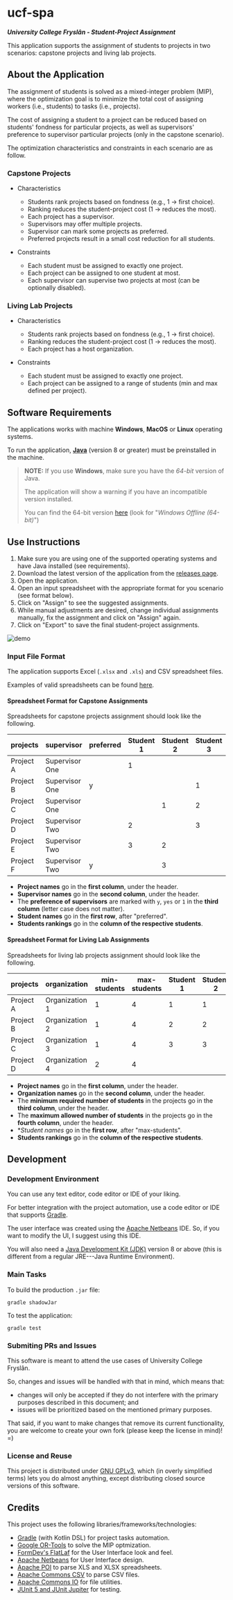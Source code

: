 # ucf-spa

**_University College Fryslân - Student-Project Assignment_**

This application supports the assignment of students to projects in two scenarios: capstone projects and living lab projects.

## About the Application

The assignment of students is solved as a mixed-integer problem (MIP), where the optimization goal is to minimize the total cost of assigning workers (i.e., students) to tasks (i.e., projects).

The cost of assigning a student to a project can be reduced based on students' fondness for particular projects, as well as supervisors' preference to supervisor particular projects (only in the capstone scenario).

The optimization characteristics and constraints in each scenario are as follow.

### Capstone Projects

- Characteristics
  - Students rank projects based on fondness (e.g., 1 -> first choice).
  - Ranking reduces the student-project cost (1 -> reduces the most).
  - Each project has a supervisor.
  - Supervisors may offer multiple projects.
  - Supervisor can mark some projects as preferred.
  - Preferred projects result in a small cost reduction for all students.

- Constraints
  - Each student must be assigned to exactly one project.
  - Each project can be assigned to one student at most.
  - Each supervisor can supervise two projects at most (can be optionally disabled).

### Living Lab Projects

- Characteristics
  - Students rank projects based on fondness (e.g., 1 -> first choice).
  - Ranking reduces the student-project cost (1 -> reduces the most).
  - Each project has a host organization.

- Constraints
  - Each student must be assigned to exactly one project.
  - Each project can be assigned to a range of students (min and max defined per project).

## Software Requirements

The applications works with machine **Windows**, **MacOS** or **Linux** operating systems.

To run the application, [**Java**](https://java.com/en/download/help/download_options.html) (version 8 or greater) must be preinstalled in the machine.

> **NOTE:** If you use **Windows**, make sure you have the *64-bit* version of Java.
>
> The application will show a warning if you have an incompatible version installed.
>
> You can find the 64-bit version [here](https://java.com/en/download/manual.jsp) (look for "*Windows Offline (64-bit)*")

## Use Instructions

1. Make sure you are using one of the supported operating systems and have Java installed (see requirements).
1. Download the latest version of the application from the [releases page](https://github.com/feitosa-daniel/ucf-spa/releases).
1. Open the application.
1. Open an input spreadsheet with the appropriate format for you scenario (see format below).
1. Click on "Assign" to see the suggested assignments.
1. While manual adjustments are desired, change individual assignments manually, fix the assignment and click on "Assign" again.
1. Click on "Export" to save the final student-project assignments.

![demo](ucf-spa-demo.gif)

### Input File Format

The application supports Excel (`.xlsx` and `.xls`) and CSV spreadsheet files.

Examples of valid spreadsheets can be found [here](src/test/resources).

#### **Spreadsheet Format for Capstone Assignments**

Spreadsheets for capstone projects assignment should look like the following.

|projects |supervisor    |preferred|Student 1|Student 2|Student 3|
|---------|--------------|---------|---------|---------|---------|
|Project A|Supervisor One|         |    1    |         |         |
|Project B|Supervisor One|    y    |         |         |    1    |
|Project C|Supervisor One|         |         |    1    |    2    |
|Project D|Supervisor Two|         |    2    |         |    3    |
|Project E|Supervisor Two|         |    3    |    2    |         |
|Project F|Supervisor Two|    y    |         |    3    |         |

- **Project names** go in the **first column**, under the header.
- **Supervisor names** go in the **second column**, under the header.
- The **preference of supervisors** are marked with `y`, `yes` or `1` in the **third column** (letter case does not matter).
- **Student names** go in the **first row**, after "preferred".
- **Students rankings** go in the **column of the respective students**.

#### **Spreadsheet Format for Living Lab Assignments**

Spreadsheets for living lab projects assignment should look like the following.

|projects |organization  |min-students|max-students|Student 1|Student 2|Student 3|Student 4|Student 5|
|---------|--------------|------------|------------|---------|---------|---------|---------|---------|
|Project A|Organization 1|      1     |      4     |    1    |    1    |         |    1    |         | 
|Project B|Organization 2|      1     |      4     |    2    |    2    |    1    |         |    3    | 
|Project C|Organization 3|      1     |      4     |    3    |    3    |    2    |    3    |    1    | 
|Project D|Organization 4|      2     |      4     |         |         |    3    |    2    |    2    | 

- **Project names** go in the **first column**, under the header.
- **Organization names** go in the **second column**, under the header.
- The **minimum required number of students** in the projects go in the **third column**, under the header.
- The **maximum allowed number of students** in the projects go in the **fourth column**, under the header.
- **Student names* go in the **first row**, after "max-students".
- **Students rankings** go in the **column of the respective students**.

## Development

### Development Environment

You can use any text editor, code editor or IDE of your liking.

For better integration with the project automation, use a code editor or IDE that supports [Gradle](https://gradle.org/).

The user interface was created using the [Apache Netbeans](https://netbeans.apache.org/) IDE. So, if you want to modify the UI, I suggest using this IDE.

You will also need a [Java Development Kit (JDK)](https://java.com/en/download/help/develop.html) version 8 or above (this is different from a regular JRE---Java Runtime Environment).

### Main Tasks

To build the production `.jar` file:
```shell
gradle shadowJar
```

To test the application:
```shell
gradle test
```

### Submiting PRs and Issues

This software is meant to attend the use cases of University College Fryslân.

So, changes and issues will be handled with that in mind, which means that:
- changes will only be accepted if they do not interfere with the primary purposes described in this document; and
- issues will be prioritized based on the mentioned primary purposes.

That said, if you want to make changes that remove its current functionality, you are welcome to create your own fork (please keep the license in mind)! =)

### License and Reuse

This project is distributed under [GNU GPLv3](LICENSE), which (in overly simplified terms) lets you do almost anything, except distributing closed source versions of this software.

## Credits

This project uses the following libraries/frameworks/technologies:
- [Gradle](https://gradle.org/) (with Kotlin DSL) for project tasks automation.
- [Google OR-Tools](https://developers.google.com/optimization) to solve the MIP optmization.
- [FormDev's FlatLaf](https://www.formdev.com/flatlaf/) for the User Interface look and feel.
- [Apache Netbeans](https://netbeans.apache.org/) for User Interface design.
- [Apache POI](https://poi.apache.org/) to parse XLS and XLSX spreadsheets.
- [Apache Commons CSV](https://commons.apache.org/proper/commons-csv/) to parse CSV files.
- [Apache Commons IO](http://commons.apache.org/proper/commons-io/) for file utilities.
- [JUnit 5 and JUnit Jupiter](https://junit.org/junit5) for testing.

